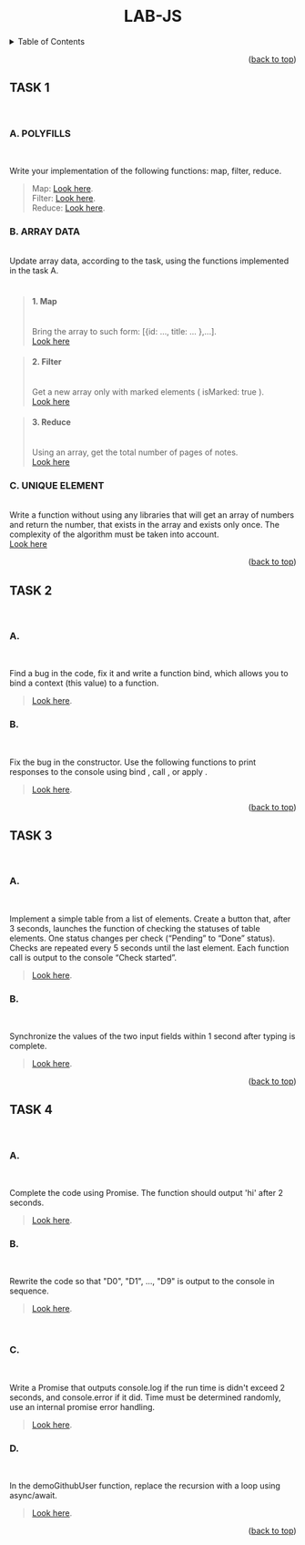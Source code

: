 <a name="readme-top"></a>
<br />

<h1 align="center">LAB-JS</h1>

<details>
  <summary>Table of Contents</summary>
  <ul style="list-style: none">
    <li> - [x] <a href="#task-1"> Task 1</a></li>
    <li> - [x] <a href="#task-2"> Task 2</a></li>
    <li> - [x] <a href="#task-3"> Task 3</a></li>
    <li> - [x] <a href="#task-4"> Task 4</a></li>
  </ul>
</details>

<p align="right">(<a href="#readme-top">back to top</a>)</p>

<!-- TASK 1 -->

## TASK 1

<br />

### A. POLYFILLS

<br />

Write your implementation of the following functions: map, filter, reduce.

> Map: <a href="https://codepen.io/petrovskya-the-decoder/pen/zYJQoQb"> Look here</a>.
> <br />
> Filter: <a href="https://codepen.io/petrovskya-the-decoder/pen/NWLVdBO"> Look here</a>.
> <br />
> Reduce: <a href="https://codepen.io/petrovskya-the-decoder/pen/zYJQNJG"> Look here</a>.
> <br />

### B. ARRAY DATA

<br />
Update array data, according to the task, using the functions implemented in the task A.
<br />

<br />

> #### 1. Map
>
> <br />
> Bring the array to such form: [{id: …, title: … },...].
> <br /> <a href="#"> Look here</a>

> #### 2. Filter
>
> <br />
> Get a new array only with marked elements ( isMarked: true ).
> <br /> <a href="#"> Look here</a>
> <br />

> #### 3. Reduce
>
> <br />
> Using an array, get the total number of pages of notes.
> <br /> <a href="#"> Look here</a>
> <br />

### C. UNIQUE ELEMENT

<br />
Write a function without using any libraries that will get an array of numbers and return the number, that exists in the array and exists only once. The complexity of the algorithm must be taken into account.
 <br /> <a href="https://codepen.io/petrovskya-the-decoder/pen/zYJQoQb"> Look here</a>
<br />

<p align="right">(<a href="#readme-top">back to top</a>)</p>

<!-- TASK 2 -->

## TASK 2

<br />

### A.

<br />

Find a bug in the code, fix it and write a function bind, which allows you to bind a context (this value) to a function.

> <a href="https://codepen.io/petrovskya-the-decoder/pen/gOdVxgo"> Look here</a>.
> <br />

### B.

<br />

Fix the bug in the constructor. Use the following functions to print responses to the console using bind , call , or apply .

> <a href="https://codepen.io/petrovskya-the-decoder/pen/dyqxzWv"> Look here</a>.
> <br />

<p align="right">(<a href="#readme-top">back to top</a>)</p>

<!-- TASK 3 -->

## TASK 3

<br />

### A.

<br />

Implement a simple table from a list of elements. Create a button that, after 3 seconds, launches the function of checking the statuses of table elements. One status changes per check (“Pending” to “Done” status). Checks are repeated every 5 seconds until the last element.
Each function call is output to the console “Check started”.

> <a href="https://codepen.io/petrovskya-the-decoder/pen/gOdVxXe"> Look here</a>.
> <br />

### B.

<br />

Synchronize the values of the two input fields within 1 second after typing is complete.

> <a href="https://codepen.io/petrovskya-the-decoder/pen/LYJwjjb"> Look here</a>.
> <br />

<p align="right">(<a href="#readme-top">back to top</a>)</p>

<!-- TASK 4 -->

## TASK 4

<br />

### A.

<br />

Complete the code using Promise. The function should output 'hi' after 2 seconds.

> <a href="https://codepen.io/petrovskya-the-decoder/pen/OJoKjQw"> Look here</a>.
> <br />

### B.

<br />

Rewrite the code so that "D0", "D1", ..., "D9" is output to the console in sequence.

> <a href="https://codepen.io/petrovskya-the-decoder/pen/abaeyam"> Look here</a>.
> <br />

<br />

### C.

<br />

Write a Promise that outputs console.log if the run time is didn't exceed 2 seconds, and console.error if it did. Time must be determined randomly, use an internal promise error handling.

> <a href="https://codepen.io/petrovskya-the-decoder/pen/NWLQaXq"> Look here</a>.
> <br />

### D.

<br />

In the demoGithubUser function, replace the recursion with a loop using async/await.

> <a href="https://codepen.io/petrovskya-the-decoder/pen/GRXVMyL"> Look here</a>.
> <br />

<p align="right">(<a href="#readme-top">back to top</a>)</p>
